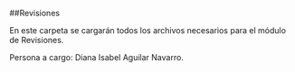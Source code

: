 ##Revisiones

En este carpeta se cargarán todos los archivos necesarios para el módulo de Revisiones.

Persona a cargo: Diana Isabel Aguilar Navarro.
